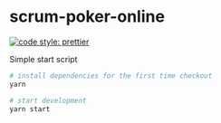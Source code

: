 # scrum-poker-online

[![code style: prettier](https://img.shields.io/badge/code_style-prettier-ff69b4.svg?style=flat-square)](https://github.com/prettier/prettier)

Simple start script

```sh
# install dependencies for the first time checkout
yarn

# start development
yarn start
```
